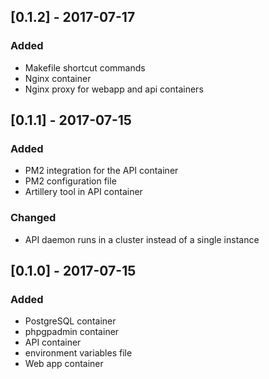 ## [0.1.2] - 2017-07-17
### Added
- Makefile shortcut commands
- Nginx container
- Nginx proxy for webapp and api containers

## [0.1.1] - 2017-07-15
### Added
- PM2 integration for the API container
- PM2 configuration file
- Artillery tool in API container

### Changed
- API daemon runs in a cluster instead of a single instance

## [0.1.0] - 2017-07-15
### Added
- PostgreSQL container
- phpgpadmin container
- API container
- environment variables file
- Web app container
